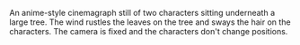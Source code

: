 An anime-style cinemagraph still of two characters sitting underneath a large tree. The wind rustles the leaves on the tree and sways the hair on the characters. The camera is fixed and the characters don't change positions.
